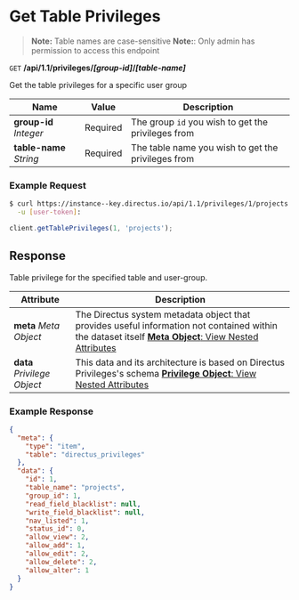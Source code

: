 # Get Table Privileges

> **Note:** Table names are case-sensitive
> **Note:**: Only admin has permission to access this endpoint

<span class="request">`GET` **/api/1.1/privileges/_[group-id]_/_[table-name]_**</span>

<span class="description">Get the table privileges for a specific user group</span>

<span class="arguments">Name</span> | Value | Description
------------------ | ----- | -----------
**group-id** _Integer_  |  <span class="required">Required</span>  |  The group `id` you wish to get the privileges from
**table-name** _String_  |  <span class="required">Required</span>  |  The table name you wish to get the privileges from

### Example Request

```bash
$ curl https://instance--key.directus.io/api/1.1/privileges/1/projects \
  -u [user-token]:
```

```javascript
client.getTablePrivileges(1, 'projects');
```

## Response

Table privilege for the specified table and user-group.

<span class="attributes">Attribute</span> | Description
-------|------------
**meta** _Meta Object_ | The Directus system metadata object that provides useful information not contained within the dataset itself [**Meta Object**: View Nested Attributes](/overview/objects-model.md#meta-object)
<span class="custom">**data**</span> _Privilege Object_ | <span class="custom">This data and its architecture is based on Directus Privileges's schema</span> [**Privilege Object**: View Nested Attributes](/overview/objects-model.md#privilege-object)

### Example Response

```json
{
  "meta": {
    "type": "item",
    "table": "directus_privileges"
  },
  "data": {
    "id": 1,
    "table_name": "projects",
    "group_id": 1,
    "read_field_blacklist": null,
    "write_field_blacklist": null,
    "nav_listed": 1,
    "status_id": 0,
    "allow_view": 2,
    "allow_add": 1,
    "allow_edit": 2,
    "allow_delete": 2,
    "allow_alter": 1
  }
}
```
